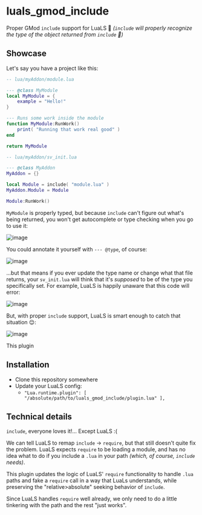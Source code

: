 # luals_gmod_include
Proper GMod `include` support for LuaLS 🙌
_(`include` will properly recognize the type of the object returned from `include` 🎉)_

## Showcase
Let's say you have a project like this:
```lua
-- lua/myAddon/module.lua

--- @class MyModule
local MyModule = {
    example = "Hello!"
}

--- Runs some work inside the module
function MyModule:RunWork()
    print( "Running that work real good" )
end

return MyModule
```
    
```lua
-- lua/myAddon/sv_init.lua

--- @class MyAddon
MyAddon = {}

local Module = include( "module.lua" )
MyAddon.Module = Module

Module:RunWork()
```

`MyModule` is properly typed, but because `include` can't figure out what's being returned, you won't get autocomplete or type checking when you go to use it:

![image](https://github.com/user-attachments/assets/f828d4b1-5570-4371-8895-361f70af378f)


You could annotate it yourself with `--- @type`, of course:

![image](https://github.com/user-attachments/assets/c80ed13e-f34b-40d4-8410-193014b7fc29)

...but that means if you ever update the type name or change what that file returns, your `sv_init.lua` will think that it's _supposed_ to be of the type you specifically set.
For example, LuaLS is happily unaware that this code will error:

![image](https://github.com/user-attachments/assets/bd33a2c0-3a17-4dd5-8e8b-b38ab8ecbe1d)


But, with proper `include` support, LuaLS is smart enough to catch that situation 😌:

![image](https://github.com/user-attachments/assets/f1161a7d-e02a-4314-973f-5007924d8395)




This plugin 


## Installation
- Clone this repository somewhere
- Update your LuaLS config:
  - `"Lua.runtime.plugin": [ "/absolute/path/to/luals_gmod_include/plugin.lua" ],`
 

## Technical details
`include`, everyone loves it!... Except LuaLS :(

We can tell LuaLS to remap `include` -> `require`, but that still doesn't quite fix the problem. LuaLS expects `require` to be loading a module, and has no idea what to do if you include a `.lua` in your path _(which, of course, `include` needs)_.

This plugin updates the logic of LuaLS' `require` functionality to handle `.lua` paths and fake a `require` call in a way that LuaLs understands, while preserving the "relative>absolute" seeking behavior of `include`.

Since LuaLS handles `require` well already, we only need to do a little tinkering with the path and the rest "just works".
